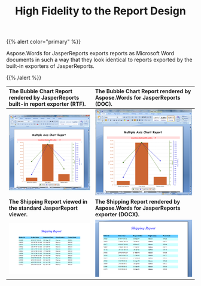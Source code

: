 ﻿---
title: High Fidelity to the Report Design
description: "Aspose.Words for JasperReports exports reports as Microsoft Word documents in such a way that they look identical to reports exported by the built-in exporters of JasperReports."
type: docs
weight: 30
url: /jasperreports/high-fidelity-to-the-report-design/
---

{{% alert color="primary" %}} 

Aspose.Words for JasperReports exports reports as Microsoft Word documents in such a way that they look identical to reports exported by the built-in exporters of JasperReports. 

{{% /alert %}} 

|The Bubble Chart Report rendered by JasperReports built-in report exporter (RTF). |The Bubble Chart Report rendered by Aspose.Words for JasperReports (DOC). |
| :- | :- |
|![todo:image_alt_text](high-fidelity-to-the-report-design-1.png)|![todo:image_alt_text](high-fidelity-to-the-report-design-2.png)|
|**The Shipping Report viewed in the standard JasperReport viewer.** |**The Shipping Report rendered by Aspose.Words for JasperReports exporter (DOCX).** |
|![todo:image_alt_text](high-fidelity-to-the-report-design-3.png)|![todo:image_alt_text](high-fidelity-to-the-report-design-4.png)|

